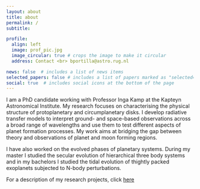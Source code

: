 ```yaml
---
layout: about
title: about
permalink: /
subtitle:

profile:
  align: left
  image: prof_pic.jpg
  image_circular: true # crops the image to make it circular
  address: Contact <br> bportilla@astro.rug.nl 

news: false  # includes a list of news items
selected_papers: false # includes a list of papers marked as "selected={true}"
social: true  # includes social icons at the bottom of the page
---
```


I am a PhD candidate working with Professor Inga Kamp at the Kapteyn Astronomical
Institute. My research focuses on characterising the physical
structure of protoplanetary and circumplanetary disks. I develop radiative
transfer models to interpret ground- and space-based observations across
a broad range of wavelengths and use them to test different aspects of
planet formation processes. My work aims at bridging the gap between theory and
observations of planet and moon forming regions.

I have also worked on the evolved phases of planetary systems. During my master
I studied the secular evolution of hierarchical three body systems and in my bachelors
I studied the tidal evolution of thightly packed exoplanets subjected to N-body
perturbations.   

For a description of my research projects, click [here](/projects/)
